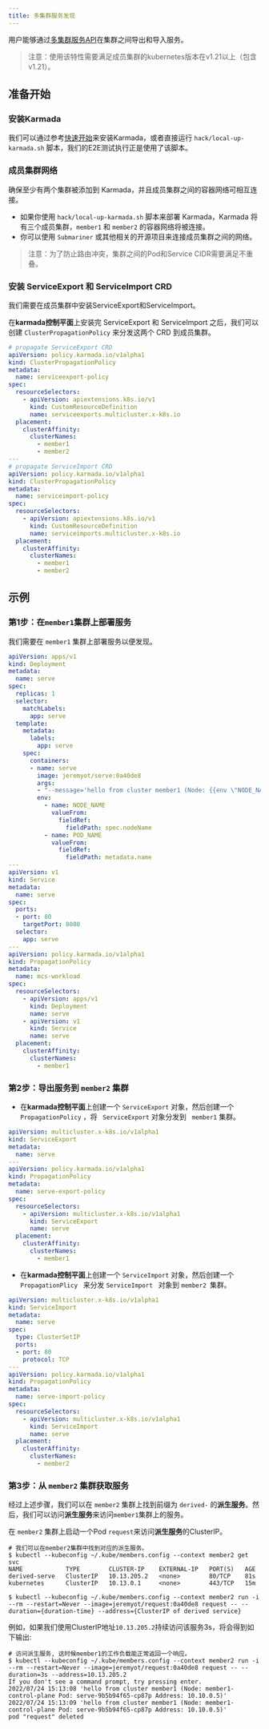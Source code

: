 ```yaml
---
title: 多集群服务发现
---
```


用户能够通过[多集群服务API](https://github.com/kubernetes-sigs/mcs-api)在集群之间导出和导入服务。

> 注意：使用该特性需要满足成员集群的kubernetes版本在v1.21以上（包含v1.21）。
## 准备开始

### 安装Karmada

我们可以通过参考[快速开始](https://github.com/karmada-io/karmada#quick-start)来安装Karmada，或者直接运行 `hack/local-up-karmada.sh` 脚本，我们的E2E测试执行正是使用了该脚本。


### 成员集群网络

确保至少有两个集群被添加到 Karmada，并且成员集群之间的容器网络可相互连接。

- 如果你使用 `hack/local-up-karmada.sh` 脚本来部署 Karmada，Karmada 将有三个成员集群，`member1` 和 `member2` 的容器网络将被连接。
- 你可以使用 `Submariner` 或其他相关的开源项目来连接成员集群之间的网络。
> 注意：为了防止路由冲突，集群之间的Pod和Service CIDR需要满足不重叠。

### 安装 ServiceExport 和 ServiceImport CRD

我们需要在成员集群中安装ServiceExport和ServiceImport。

在**karmada控制平面**上安装完 ServiceExport 和 ServiceImport 之后，我们可以创建 `ClusterPropagationPolicy` 来分发这两个 CRD 到成员集群。

```yaml
# propagate ServiceExport CRD
apiVersion: policy.karmada.io/v1alpha1
kind: ClusterPropagationPolicy
metadata:
  name: serviceexport-policy
spec:
  resourceSelectors:
    - apiVersion: apiextensions.k8s.io/v1
      kind: CustomResourceDefinition
      name: serviceexports.multicluster.x-k8s.io
  placement:
    clusterAffinity:
      clusterNames:
        - member1
        - member2
---        
# propagate ServiceImport CRD
apiVersion: policy.karmada.io/v1alpha1
kind: ClusterPropagationPolicy
metadata:
  name: serviceimport-policy
spec:
  resourceSelectors:
    - apiVersion: apiextensions.k8s.io/v1
      kind: CustomResourceDefinition
      name: serviceimports.multicluster.x-k8s.io
  placement:
    clusterAffinity:
      clusterNames:
        - member1
        - member2
```
## 示例

### 第1步：在`member1`集群上部署服务

我们需要在 `member1` 集群上部署服务以便发现。

```yaml
apiVersion: apps/v1
kind: Deployment
metadata:
  name: serve
spec:
  replicas: 1
  selector:
    matchLabels:
      app: serve
  template:
    metadata:
      labels:
        app: serve
    spec:
      containers:
      - name: serve
        image: jeremyot/serve:0a40de8
        args:
        - "--message='hello from cluster member1 (Node: {{env \"NODE_NAME\"}} Pod: {{env \"POD_NAME\"}} Address: {{addr}})'"
        env:
          - name: NODE_NAME
            valueFrom:
              fieldRef:
                fieldPath: spec.nodeName
          - name: POD_NAME
            valueFrom:
              fieldRef:
                fieldPath: metadata.name
---      
apiVersion: v1
kind: Service
metadata:
  name: serve
spec:
  ports:
  - port: 80
    targetPort: 8080
  selector:
    app: serve
---
apiVersion: policy.karmada.io/v1alpha1
kind: PropagationPolicy
metadata:
  name: mcs-workload
spec:
  resourceSelectors:
    - apiVersion: apps/v1
      kind: Deployment
      name: serve
    - apiVersion: v1
      kind: Service
      name: serve
  placement:
    clusterAffinity:
      clusterNames:
        - member1
```

### 第2步：导出服务到 `member2` 集群

- 在**karmada控制平面**上创建一个 `ServiceExport` 对象，然后创建一个 `PropagationPolicy` ，将 ` ServiceExport` 对象分发到 ` member1` 集群。

```yaml
apiVersion: multicluster.x-k8s.io/v1alpha1
kind: ServiceExport
metadata:
  name: serve
---
apiVersion: policy.karmada.io/v1alpha1
kind: PropagationPolicy
metadata:
  name: serve-export-policy
spec:
  resourceSelectors:
    - apiVersion: multicluster.x-k8s.io/v1alpha1
      kind: ServiceExport
      name: serve
  placement:
    clusterAffinity:
      clusterNames:
        - member1
```

- 在**karmada控制平面**上创建一个 `ServiceImport` 对象，然后创建一个 `PropagationPlicy ` 来分发 `ServiceImport ` 对象到 `member2 `集群。

```yaml
apiVersion: multicluster.x-k8s.io/v1alpha1
kind: ServiceImport
metadata:
  name: serve
spec:
  type: ClusterSetIP
  ports:
  - port: 80
    protocol: TCP
---
apiVersion: policy.karmada.io/v1alpha1
kind: PropagationPolicy
metadata:
  name: serve-import-policy
spec:
  resourceSelectors:
    - apiVersion: multicluster.x-k8s.io/v1alpha1
      kind: ServiceImport
      name: serve
  placement:
    clusterAffinity:
      clusterNames:
        - member2
```

### 第3步：从 `member2` 集群获取服务

经过上述步骤，我们可以在 `member2` 集群上找到前缀为 `derived-` 的**派生服务**。然后，我们可以访问**派生服务**来访问`member1`集群上的服务。

在 `member2` 集群上启动一个Pod `request`来访问**派生服务**的ClusterIP。

```shell
# 我们可以在member2集群中找到对应的派生服务。
$ kubectl --kubeconfig ~/.kube/members.config --context member2 get svc
NAME            TYPE        CLUSTER-IP    EXTERNAL-IP   PORT(S)   AGE
derived-serve   ClusterIP   10.13.205.2   <none>        80/TCP    81s
kubernetes      ClusterIP   10.13.0.1     <none>        443/TCP   15m
```

```shell
$ kubectl --kubeconfig ~/.kube/members.config --context member2 run -i --rm --restart=Never --image=jeremyot/request:0a40de8 request -- --duration={duration-time} --address={ClusterIP of derived service}
```

例如，如果我们使用ClusterIP地址`10.13.205.2`持续访问该服务3s，将会得到如下输出:

```shell
# 访问派生服务, 这时候member1的工作负载能正常返回一个响应。
$ kubectl --kubeconfig ~/.kube/members.config --context member2 run -i --rm --restart=Never --image=jeremyot/request:0a40de8 request -- --duration=3s --address=10.13.205.2
If you don't see a command prompt, try pressing enter.
2022/07/24 15:13:08 'hello from cluster member1 (Node: member1-control-plane Pod: serve-9b5b94f65-cp87p Address: 10.10.0.5)'
2022/07/24 15:13:09 'hello from cluster member1 (Node: member1-control-plane Pod: serve-9b5b94f65-cp87p Address: 10.10.0.5)'
pod "request" deleted
```